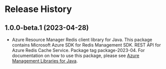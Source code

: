# Release History

## 1.0.0-beta.1 (2023-04-28)

- Azure Resource Manager Redis client library for Java. This package contains Microsoft Azure SDK for Redis Management SDK. REST API for Azure Redis Cache Service. Package tag package-2023-04. For documentation on how to use this package, please see [Azure Management Libraries for Java](https://aka.ms/azsdk/java/mgmt).
